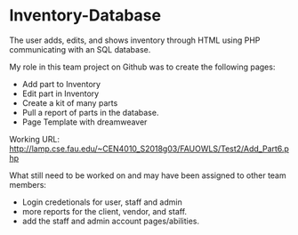# Inventory-Database
The user adds, edits, and shows inventory through HTML using PHP communicating with an SQL database.

My role in this team project on Github was to create the following pages:
  - Add part to Inventory
  - Edit part in Inventory
  - Create a kit of many parts
  - Pull a report of parts in the database.
  - Page Template with dreamweaver
  
Working URL: http://lamp.cse.fau.edu/~CEN4010_S2018g03/FAUOWLS/Test2/Add_Part6.php

What still need to be worked on and may have been assigned to other team members:
  - Login credetionals for user, staff and admin
  - more reports for the client, vendor, and staff.
  - add the staff and admin account pages/abilities.
  
  
